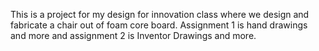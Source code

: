 This is a project for my design for innovation class where we design and fabricate a chair out of foam core board.
Assignment 1 is hand drawings and more and assignment 2 is Inventor Drawings and more.
